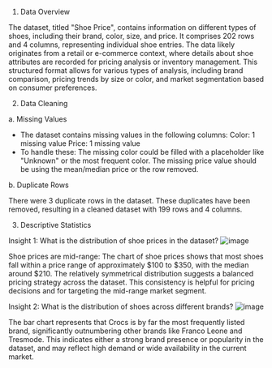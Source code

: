 1. Data Overview

The dataset, titled "Shoe Price", contains information on different types of shoes, including their brand, color, size, and price. It comprises 202 rows and 4 columns, representing individual shoe entries. The data likely originates from a retail or e-commerce context, where details about shoe attributes are recorded for pricing analysis or inventory management. This structured format allows for various types of analysis, including brand comparison, pricing trends by size or color, and market segmentation based on consumer preferences.

2. Data Cleaning
   
a. Missing Values
- The dataset contains missing values in the following columns:
Color: 1 missing value
Price: 1 missing value
- To handle these:
The missing color could be filled with a placeholder like "Unknown" or the most frequent color.
The missing price value should be using the mean/median price or the row removed.

b. Duplicate Rows

There were 3 duplicate rows in the dataset.
These duplicates have been removed, resulting in a cleaned dataset with 199 rows and 4 columns.

3. Descriptive Statistics
   
Insight 1: What is the distribution of shoe prices in the dataset?
![image](https://github.com/user-attachments/assets/397d2d8c-bd69-4c3f-8acb-c94074ebd0ec)

Shoe prices are mid-range:
The chart of shoe prices shows that most shoes fall within a price range of approximately $100 to $350, with the median around $210. The relatively symmetrical distribution suggests a balanced pricing strategy across the dataset. This consistency is helpful for pricing decisions and for targeting the mid-range market segment.

Insight 2: What is the distribution of shoes across different brands?
![image](https://github.com/user-attachments/assets/f312a85a-7e01-4d97-b56d-0ecbc6c219e3)

The bar chart represents that Crocs is by far the most frequently listed brand, significantly outnumbering other brands like Franco Leone and Tresmode. This indicates either a strong brand presence or popularity in the dataset, and may reflect high demand or wide availability in the current market.
